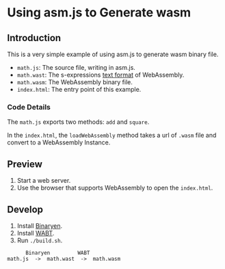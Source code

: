 # Using asm.js to Generate wasm

## Introduction

This is a very simple example of using asm.js to generate wasm binary file.

+ `math.js`: The source file, writing in asm.js.
+ `math.wast`: The s-expressions [text format](http://webassembly.org/docs/text-format/) of WebAssembly.
+ `math.wasm`: The WebAssembly binary file.
+ `index.html`: The entry point of this example.

### Code Details

The `math.js` exports two methods: `add` and `square`.

In the `index.html`, the `loadWebAssembly` method takes a url of `.wasm` file and convert to a WebAssembly Instance.

## Preview

1. Start a web server.
2. Use the browser that supports WebAssembly to open the `index.html`.

## Develop

1. Install [Binaryen](https://github.com/WebAssembly/binaryen).
1. Install [WABT](https://github.com/WebAssembly/wabt).
3. Run `./build.sh`.

```
      Binaryen         WABT
math.js  ->  math.wast  ->  math.wasm
```
